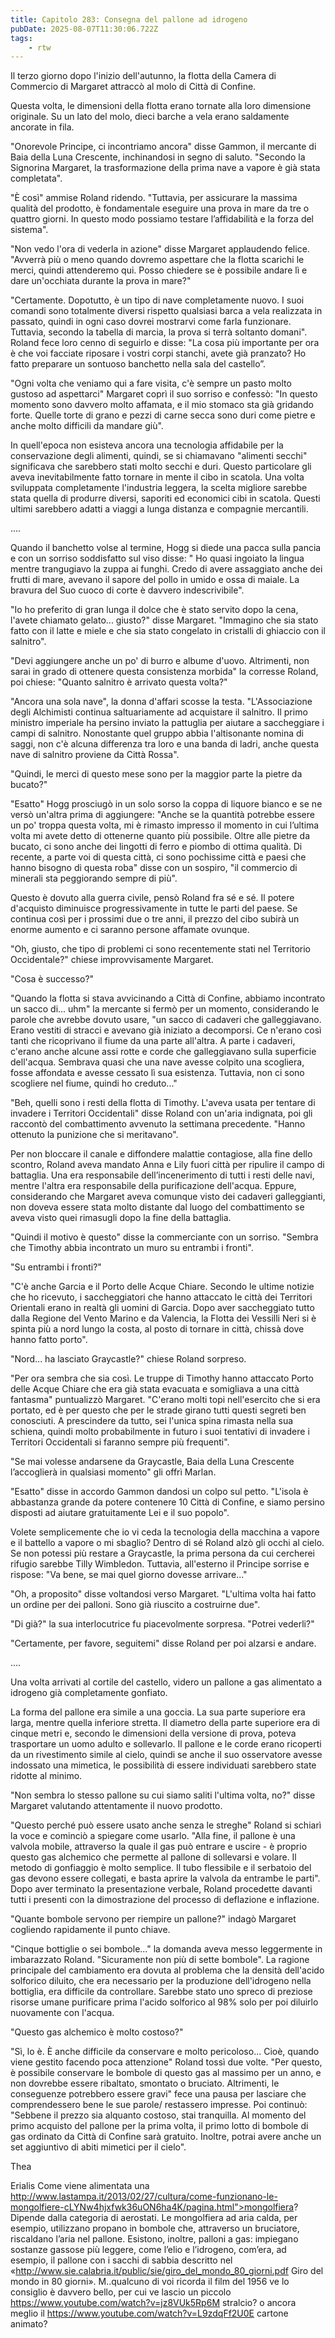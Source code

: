 ```yaml
---
title: Capitolo 283: Consegna del pallone ad idrogeno
pubDate: 2025-08-07T11:30:06.722Z
tags:
    - rtw
---
```



Il terzo giorno dopo l'inizio dell'autunno, la flotta della Camera di Commercio di Margaret attraccò al molo di Città di Confine.


Questa volta, le dimensioni della flotta erano tornate alla loro dimensione originale. Su un lato del molo, dieci barche a vela erano saldamente ancorate in fila.


"Onorevole Principe, ci incontriamo ancora" disse Gammon, il mercante di Baia della Luna Crescente, inchinandosi in segno di saluto. "Secondo la Signorina Margaret, la trasformazione della prima nave a vapore è già stata completata".


"È così" ammise Roland ridendo. "Tuttavia, per assicurare la massima qualità del prodotto, è fondamentale eseguire una prova in mare da tre o quattro giorni. In questo modo possiamo testare l’affidabilità e la forza del sistema".


"Non vedo l'ora di vederla in azione" disse Margaret applaudendo felice. "Avverrà più o meno quando dovremo aspettare che la flotta scarichi le merci, quindi attenderemo qui. Posso chiedere se è possibile andare lì e dare un'occhiata durante la prova in mare?"


"Certamente. Dopotutto, è un tipo di nave completamente nuovo. I suoi comandi sono totalmente diversi rispetto qualsiasi barca a vela realizzata in passato, quindi in ogni caso dovrei mostrarvi come farla funzionare. Tuttavia, secondo la tabella di marcia, la prova si terrà soltanto domani". Roland fece loro cenno di seguirlo e disse: "La cosa più importante per ora è che voi facciate riposare i vostri corpi stanchi, avete già pranzato? Ho fatto preparare un sontuoso banchetto nella sala del castello”.


"Ogni volta che veniamo qui a fare visita, c'è sempre un pasto molto gustoso ad aspettarci" Margaret coprì il suo sorriso e confessò: "In questo momento sono davvero molto affamata, e il mio stomaco sta già gridando forte. Quelle torte di grano e pezzi di carne secca sono duri come pietre e anche molto difficili da mandare giù".


In quell'epoca non esisteva ancora una tecnologia affidabile per la conservazione degli alimenti, quindi, se si chiamavano "alimenti secchi" significava che sarebbero stati molto secchi e duri. Questo particolare gli aveva inevitabilmente fatto tornare in mente il cibo in scatola. Una volta sviluppata completamente l'industria leggera, la scelta migliore sarebbe stata quella di produrre diversi, saporiti ed economici cibi in scatola. Questi ultimi sarebbero adatti a viaggi a lunga distanza e compagnie mercantili.


....


Quando il banchetto volse al termine, Hogg si diede una pacca sulla pancia e con un sorriso soddisfatto sul viso disse: " Ho quasi ingoiato la lingua mentre trangugiavo la zuppa ai funghi. Credo di avere assaggiato anche dei frutti di mare, avevano il sapore del pollo in umido e ossa di maiale. La bravura del Suo cuoco di corte è davvero indescrivibile".


"Io ho preferito di gran lunga il dolce che è stato servito dopo la cena, l'avete chiamato gelato... giusto?" disse Margaret. "Immagino che sia stato fatto con il latte e miele e che sia stato congelato in cristalli di ghiaccio con il salnitro".


"Devi aggiungere anche un po' di burro e albume d'uovo. Altrimenti, non sarai in grado di ottenere questa consistenza morbida" la corresse Roland, poi chiese: "Quanto salnitro è arrivato questa volta?"


"Ancora una sola nave", la donna d'affari scosse la testa. "L'Associazione degli Alchimisti continua saltuariamente ad acquistare il salnitro. Il primo ministro imperiale ha persino inviato la pattuglia per aiutare a saccheggiare i campi di salnitro. Nonostante quel gruppo abbia l'altisonante nomina di saggi, non c'è alcuna differenza tra loro e una banda di ladri, anche questa nave di salnitro proviene da Città Rossa".


"Quindi, le merci di questo mese sono per la maggior parte la pietre da bucato?"


"Esatto" Hogg prosciugò in un solo sorso la coppa di liquore bianco e se ne versò un'altra prima di aggiungere: "Anche se la quantità potrebbe essere un po' troppa questa volta, mi è rimasto impresso il momento in cui l’ultima volta mi avete detto di ottenerne quanto più possibile. Oltre alle pietre da bucato, ci sono anche dei lingotti di ferro e piombo di ottima qualità. Di recente, a parte voi di questa città, ci sono pochissime città e paesi che hanno bisogno di questa roba" disse con un sospiro, "il commercio di minerali sta peggiorando sempre di più".


Questo è dovuto alla guerra civile, pensò Roland fra sé e sé. Il potere d'acquisto diminuisce progressivamente in tutte le parti del paese. Se continua così per i prossimi due o tre anni, il prezzo del cibo subirà un enorme aumento e ci saranno persone affamate ovunque.


"Oh, giusto, che tipo di problemi ci sono recentemente stati nel Territorio Occidentale?" chiese improvvisamente Margaret.


"Cosa è successo?"


"Quando la flotta si stava avvicinando a Città di Confine, abbiamo incontrato un sacco di... uhm" la mercante si fermò per un momento, considerando le parole che avrebbe dovuto usare, "un sacco di cadaveri che galleggiavano. Erano vestiti di stracci e avevano già iniziato a decomporsi. Ce n'erano così tanti che ricoprivano il fiume da una parte all'altra. A parte i cadaveri, c'erano anche alcune assi rotte e corde che galleggiavano sulla superficie dell'acqua. Sembrava quasi che una nave avesse colpito una scogliera, fosse affondata e avesse cessato lì sua esistenza. Tuttavia, non ci sono scogliere nel fiume, quindi ho creduto..."


"Beh, quelli sono i resti della flotta di Timothy. L'aveva usata per tentare di invadere i Territori Occidentali" disse Roland con un'aria indignata, poi gli raccontò del combattimento avvenuto la settimana precedente. "Hanno ottenuto la punizione che si meritavano".


Per non bloccare il canale e diffondere malattie contagiose, alla fine dello scontro, Roland aveva mandato Anna e Lily fuori città per ripulire il campo di battaglia. Una era responsabile dell’incenerimento di tutti i resti delle navi, mentre l'altra era responsabile della purificazione dell'acqua. Eppure, considerando che Margaret aveva comunque visto dei cadaveri galleggianti, non doveva essere stata molto distante dal luogo del combattimento se aveva visto quei rimasugli dopo la fine della battaglia.


"Quindi il motivo è questo" disse la commerciante con un sorriso. "Sembra che Timothy abbia incontrato un muro su entrambi i fronti".


"Su entrambi i fronti?"


"C'è anche Garcia e il Porto delle Acque Chiare. Secondo le ultime notizie che ho ricevuto, i saccheggiatori che hanno attaccato le città dei Territori Orientali erano in realtà gli uomini di Garcia. Dopo aver saccheggiato tutto dalla Regione del Vento Marino e da Valencia, la Flotta dei Vessilli Neri si è spinta più a nord lungo la costa, al posto di tornare in città, chissà dove hanno fatto porto".


"Nord... ha lasciato Graycastle?" chiese Roland sorpreso.


"Per ora sembra che sia così. Le truppe di Timothy hanno attaccato Porto delle Acque Chiare che era già stata evacuata e somigliava a una città fantasma" puntualizzò Margaret. "C'erano molti topi nell'esercito che si era portato, ed è per questo che per le strade girano tutti questi segreti ben conosciuti. A prescindere da tutto, sei l'unica spina rimasta nella sua schiena, quindi molto probabilmente in futuro i suoi tentativi di invadere i Territori Occidentali si faranno sempre più frequenti".


"Se mai volesse andarsene da Graycastle, Baia della Luna Crescente l’accoglierà in qualsiasi momento" gli offrì Marlan.


"Esatto" disse in accordo Gammon dandosi un colpo sul petto. "L'isola è abbastanza grande da potere contenere 10 Città di Confine, e siamo persino disposti ad aiutare gratuitamente Lei e il suo popolo".


Volete semplicemente che io vi ceda la tecnologia della macchina a vapore e il battello a vapore o mi sbaglio? Dentro di sé Roland alzò gli occhi al cielo.  Se non potessi più restare a Graycastle, la prima persona da cui cercherei rifugio sarebbe Tilly Wimbledon. Tuttavia, all'esterno il Principe sorrise e rispose: "Va bene, se mai quel giorno dovesse arrivare..."


"Oh, a proposito" disse voltandosi verso Margaret. "L'ultima volta hai fatto un ordine per dei palloni. Sono già riuscito a costruirne due".


"Di già?" la sua interlocutrice fu piacevolmente sorpresa. "Potrei vederli?"


"Certamente, per favore, seguitemi" disse Roland per poi alzarsi e andare.


....


Una volta arrivati al cortile del castello, videro un pallone a gas alimentato a idrogeno già completamente gonfiato.


La forma del pallone era simile a una goccia. La sua parte superiore era larga, mentre quella inferiore stretta. Il diametro della parte superiore era di cinque metri e, secondo le dimensioni della versione di prova, poteva trasportare un uomo adulto e sollevarlo. Il pallone e le corde erano ricoperti da un rivestimento simile al cielo, quindi se anche il suo osservatore avesse indossato una mimetica, le possibilità di essere individuati sarebbero state ridotte al minimo.


"Non sembra lo stesso pallone su cui siamo saliti l'ultima volta, no?" disse Margaret valutando attentamente il nuovo prodotto.


"Questo perché può essere usato anche senza le streghe" Roland si schiarì la voce e cominciò a spiegare come usarlo. "Alla fine, il pallone è una valvola mobile, attraverso la quale il gas può entrare e uscire - è proprio questo gas alchemico che permette al pallone di sollevarsi e volare. Il metodo di gonfiaggio è molto semplice. Il tubo flessibile e il serbatoio del gas devono essere collegati, e basta aprire la valvola da entrambe le parti". Dopo aver terminato la presentazione verbale, Roland procedette davanti tutti i presenti con la dimostrazione del processo di deflazione e inflazione.


"Quante bombole servono per riempire un pallone?" indagò Margaret cogliendo rapidamente il punto chiave.


"Cinque bottiglie o sei bombole..." la domanda aveva messo leggermente in imbarazzato Roland. "Sicuramente non più di sette bombole". La ragione principale del cambiamento era dovuta al problema che la densità dell'acido solforico diluito, che era necessario per la produzione dell'idrogeno nella bottiglia, era difficile da controllare. Sarebbe stato uno spreco di preziose risorse umane purificare prima l'acido solforico al 98% solo per poi diluirlo nuovamente con l'acqua.


"Questo gas alchemico è molto costoso?"


"Sì, lo è. È anche difficile da conservare e molto pericoloso... Cioè, quando viene gestito facendo poca attenzione" Roland tossì due volte. "Per questo, è possibile conservare le bombole di questo gas al massimo per un anno, e non dovrebbe essere ribaltato, smontato o bruciato. Altrimenti, le conseguenze potrebbero essere gravi" fece una pausa per lasciare che comprendessero bene le sue parole/ restassero impresse. Poi continuò: "Sebbene il prezzo sia alquanto costoso, stai tranquilla. Al momento del primo acquisto del pallone per la prima volta, il primo lotto di bombole di gas ordinato da Città di Confine sarà gratuito. Inoltre, potrai avere anche un set aggiuntivo di abiti mimetici per il cielo".


Thea


Erialis Come viene alimentata una http://www.lastampa.it/2013/02/27/cultura/come-funzionano-le-mongolfiere-cLYNw4hjxfwk36uON6ha4K/pagina.html">mongolfiera?  Dipende dalla categoria di aerostati. Le mongolfiera ad aria calda, per esempio, utilizzano propano in bombole che, attraverso un bruciatore, riscaldano l’aria nel pallone. Esistono, inoltre, palloni a gas: impiegano sostanze gassose più leggere, come l’elio e l’idrogeno, com’era, ad esempio, il pallone con i sacchi di sabbia descritto nel «http://www.sie.calabria.it/public/sie/giro_del_mondo_80_giorni.pdf Giro del mondo in 80 giorni».  M..qualcuno di voi ricorda il film  del 1956 ve lo consiglio è davvero bello, per cui ve lascio un piccolo https://www.youtube.com/watch?v=jz8VUk5Rp6M stralcio? o ancora meglio il https://www.youtube.com/watch?v=L9zdqFf2U0E cartone animato?


 
                                


                                



